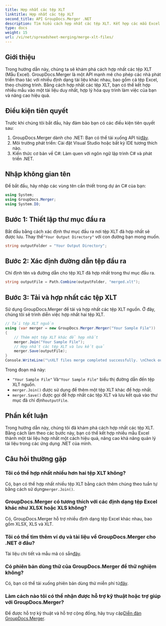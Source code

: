 ```yaml
---
title: Hợp nhất các tệp XLT
linktitle: Hợp nhất các tệp XLT
second_title: API GroupDocs.Merger .NET
description: Tìm hiểu cách hợp nhất các tệp XLT. Kết hợp các mẫu Excel theo chương trình trong C# với hướng dẫn từng bước này.
type: docs
weight: 15
url: /vi/net/spreadsheet-merging/merge-xlt-files/
---
```

## Giới thiệu
Trong hướng dẫn này, chúng ta sẽ khám phá cách hợp nhất các tệp XLT (Mẫu Excel). GroupDocs.Merger là một API mạnh mẽ cho phép các nhà phát triển thao tác với nhiều định dạng tài liệu khác nhau, bao gồm cả tệp Excel, theo chương trình. Bằng cách hợp nhất các tệp XLT, bạn có thể kết hợp nhiều mẫu vào một tài liệu duy nhất, hợp lý hóa quy trình làm việc của bạn và nâng cao hiệu quả.
## Điều kiện tiên quyết
Trước khi chúng tôi bắt đầu, hãy đảm bảo bạn có các điều kiện tiên quyết sau:
1.  GroupDocs.Merger dành cho .NET: Bạn có thể tải xuống API từ[đây](https://releases.groupdocs.com/merger/net/).
2. Môi trường phát triển: Cài đặt Visual Studio hoặc bất kỳ IDE tương thích nào.
3. Kiến thức cơ bản về C#: Làm quen với ngôn ngữ lập trình C# và phát triển .NET.

## Nhập không gian tên
Để bắt đầu, hãy nhập các vùng tên cần thiết trong dự án C# của bạn:
```csharp
using System; 
using GroupDocs.Merger;
using System.IO;
```
## Bước 1: Thiết lập thư mục đầu ra
 Bắt đầu bằng cách xác định thư mục đầu ra nơi tệp XLT đã hợp nhất sẽ được lưu. Thay thế`"Your Output Directory"` với con đường bạn mong muốn.
```csharp
string outputFolder = "Your Output Directory";
```
## Bước 2: Xác định đường dẫn tệp đầu ra
Chỉ định tên và đường dẫn cho tệp XLT đã hợp nhất trong thư mục đầu ra.
```csharp
string outputFile = Path.Combine(outputFolder, "merged.xlt");
```
## Bước 3: Tải và hợp nhất các tệp XLT
Sử dụng GroupDocs.Merger để tải và hợp nhất các tệp XLT nguồn. Ở đây, chúng tôi sẽ trình diễn việc hợp nhất hai tệp XLT.
```csharp
// Tải tệp XLT nguồn
using (var merger = new GroupDocs.Merger.Merger("Your Sample File"))
{
    // Thêm một tệp XLT khác để hợp nhất
    merger.Join("Your Sample File");
    // Hợp nhất các tệp XLT và lưu kết quả
    merger.Save(outputFile);
}
Console.WriteLine("\nXLT files merge completed successfully. \nCheck output in {0}", outputFolder);
```
Trong đoạn mã này:
- `"Your Sample File"` Và`"Your Sample File"` biểu thị đường dẫn đến tệp XLT nguồn.
- `merger.Join()` được sử dụng để thêm một tệp XLT khác để hợp nhất.
- `merger.Save()` được gọi để hợp nhất các tệp XLT và lưu kết quả vào thư mục đã chỉ định`outputFile`.

## Phần kết luận
Trong hướng dẫn này, chúng tôi đã khám phá cách hợp nhất các tệp XLT. Bằng cách làm theo các bước này, bạn có thể kết hợp nhiều mẫu Excel thành một tài liệu hợp nhất một cách hiệu quả, nâng cao khả năng quản lý tài liệu trong các ứng dụng .NET của mình.

## Câu hỏi thường gặp
### Tôi có thể hợp nhất nhiều hơn hai tệp XLT không?
Có, bạn có thể hợp nhất nhiều tệp XLT bằng cách thêm chúng theo tuần tự bằng cách sử dụng`merger.Join()`.
### GroupDocs.Merger có tương thích với các định dạng tệp Excel khác như XLSX hoặc XLS không?
Có, GroupDocs.Merger hỗ trợ nhiều định dạng tệp Excel khác nhau, bao gồm XLSX, XLS và XLT.
### Tôi có thể tìm thêm ví dụ và tài liệu về GroupDocs.Merger cho .NET ở đâu?
 Tài liệu chi tiết và mẫu mã có sẵn[đây](https://reference.groupdocs.com/merger/net/).
### Có phiên bản dùng thử của GroupDocs.Merger để thử nghiệm không?
 Có, bạn có thể tải xuống phiên bản dùng thử miễn phí từ[đây](https://releases.groupdocs.com/).
### Làm cách nào tôi có thể nhận được hỗ trợ kỹ thuật hoặc trợ giúp với GroupDocs.Merger?
 Để được hỗ trợ kỹ thuật và hỗ trợ cộng đồng, hãy truy cập[Diễn đàn GroupDocs.Merger](https://forum.groupdocs.com/c/merger/32).